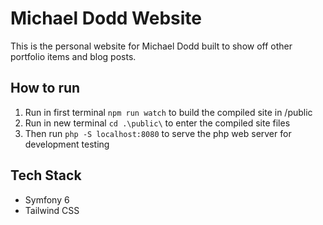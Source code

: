 # Michael Dodd Website

This is the personal website for Michael Dodd built to show off other portfolio items and blog posts.

## How to run

1. Run in first terminal `npm run watch` to build the compiled site in /public
2. Run in new terminal `cd .\public\` to enter the compiled site files
3. Then run `php -S localhost:8080` to serve the php web server for development testing

## Tech Stack

- Symfony 6
- Tailwind CSS